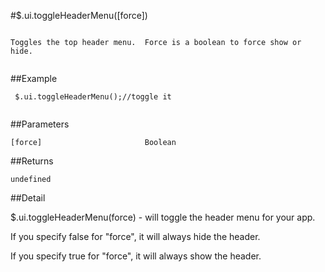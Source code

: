 #$.ui.toggleHeaderMenu([force])

```

Toggles the top header menu.  Force is a boolean to force show or hide.
 
```

##Example

```
 $.ui.toggleHeaderMenu();//toggle it
 
```


##Parameters

```
[force]                       Boolean

```

##Returns

```
undefined
```

##Detail

$.ui.toggleHeaderMenu(force) - will toggle the header menu for your app.

If you specify false for "force", it will always hide the header.

If you specify true for "force", it will always show the header.
